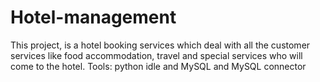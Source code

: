 # Hotel-management
This project, is a hotel booking services which deal with all the customer services like food accommodation, travel and special services who will come to the hotel. Tools: python idle and MySQL and MySQL connector
